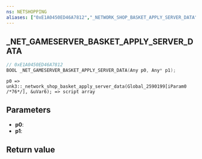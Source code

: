 ```yaml
---
ns: NETSHOPPING
aliases: ["0xE1A0450ED46A7812","_NETWORK_SHOP_BASKET_APPLY_SERVER_DATA"]
---
```

## _NET_GAMESERVER_BASKET_APPLY_SERVER_DATA

```c
// 0xE1A0450ED46A7812
BOOL _NET_GAMESERVER_BASKET_APPLY_SERVER_DATA(Any p0, Any* p1);
```

```
p0 => unk3::_network_shop_basket_apply_server_data(Global_2590199[iParam0 /*76*/], &uVar6); => script array  
```

## Parameters
* **p0**: 
* **p1**: 

## Return value
